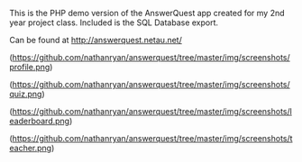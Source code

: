 This is the PHP demo version of the AnswerQuest app created for my 2nd year project class. 
Included is the SQL Database export.

Can be found at http://answerquest.netau.net/

(https://github.com/nathanryan/answerquest/tree/master/img/screenshots/profile.png)

(https://github.com/nathanryan/answerquest/tree/master/img/screenshots/quiz.png)

(https://github.com/nathanryan/answerquest/tree/master/img/screenshots/leaderboard.png)

(https://github.com/nathanryan/answerquest/tree/master/img/screenshots/teacher.png)

